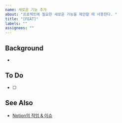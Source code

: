 ```yaml
---
name: 새로운 기능 추가
about: "프로젝트에 필요한 새로운 기능을 제안할 때 사용한다. "
title: "[FEAT]"
labels: ""
assignees: ""
---
```


## Background

-

## To Do

- [ ]

## See Also

- [Notion의 작업 & 이슈]()
